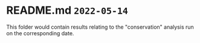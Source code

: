 # README.md `2022-05-14`

This folder would contain results relating to the "conservation" analysis run on the corresponding date.
